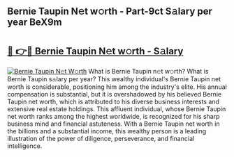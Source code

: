 ## Bernie Taupin N𝚎t w𝚘rth - Part-9ct S𝚊lary per year BeX9m

# <h2><a href="http://gc1kwiw.nevu.top/?p=Bernie+Taupin">🔗 👉🔴 Bernie Taupin N𝚎t w𝚘rth - S𝚊lary</a></h2>

[![Bernie Taupin N𝚎t W𝚘rth](https://i.imgur.com/Oavwk0R.jpeg)](http://gc1kwiw.nevu.top/?p=Bernie+Taupin)
What is Bernie Taupin n𝚎t w𝚘rth? What is Bernie Taupin s𝚊lary per year?
This wealthy individual's Bernie Taupin net worth is considerable, positioning him among the industry's elite. His annual compensation is substantial, but it is overshadowed by his believed Bernie Taupin net worth, which is attributed to his diverse business interests and extensive real estate holdings. This affluent individual, whose Bernie Taupin net worth ranks among the highest worldwide, is recognized for his sharp business mind and financial astuteness. With a Bernie Taupin net worth in the billions and a substantial income, this wealthy person is a leading illustration of the power of diligence, perseverance, and financial intelligence.
